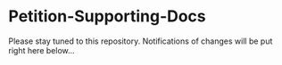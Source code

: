 # Petition-Supporting-Docs

Please stay tuned to this repository.
Notifications of changes will be put right here below...
